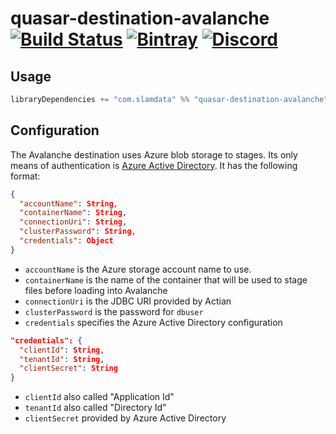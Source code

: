 # quasar-destination-avalanche [![Build Status](https://travis-ci.com/slamdata/quasar-destination-avalanche.svg?branch=master)](https://travis-ci.com/slamdata/quasar-destination-avalanche) [![Bintray](https://img.shields.io/bintray/v/slamdata-inc/maven-public/quasar-destination-avalanche.svg)](https://bintray.com/slamdata-inc/maven-public/quasar-destination-avalanche) [![Discord](https://img.shields.io/discord/373302030460125185.svg?logo=discord)](https://discord.gg/QNjwCg6)

## Usage

```sbt
libraryDependencies += "com.slamdata" %% "quasar-destination-avalanche" % <version>
```

## Configuration

The Avalanche destination uses Azure blob storage to stages. Its only
means of authentication is [Azure Active
Directory](https://azure.microsoft.com/en-us/services/active-directory/). It
has the following format:

```json
{
  "accountName": String,
  "containerName": String,
  "connectionUri": String,
  "clusterPassword": String,
  "credentials": Object
}
```


- `accountName` is the Azure storage account name to use.
- `containerName` is the name of the container that will be used to
  stage files before loading into Avalanche
- `connectionUri` is the JDBC URI provided by Actian
- `clusterPassword` is the password for `dbuser`
- `credentials` specifies the Azure Active Directory configuration

```json
"credentials": {
  "clientId": String,
  "tenantId": String,
  "clientSecret": String
}
```

- `clientId` also called "Application Id"
- `tenantId` also called "Directory Id"
- `clientSecret` provided by Azure Active Directory
